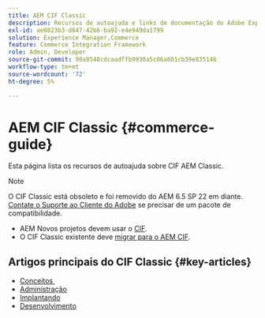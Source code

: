 ```yaml
---
title: AEM CIF Classic
description: Recursos de autoajuda e links de documentação do Adobe Experience Manager CIF Classic.
exl-id: ae0823b3-d847-42b6-ba92-e4e949da1799
solution: Experience Manager,Commerce
feature: Commerce Integration Framework
role: Admin, Developer
source-git-commit: 90a8548cdcaadffb9930a5c06a601cb39e835146
workflow-type: tm+mt
source-wordcount: '72'
ht-degree: 5%

---
```



# AEM CIF Classic {#commerce-guide}

Esta página lista os recursos de autoajuda sobre CIF AEM Classic.

>[!NOTE]
>
>O CIF Classic está obsoleto e foi removido do AEM 6.5 SP 22 em diante.  [Contate o Suporte ao Cliente do Adobe](https://experienceleague.adobe.com/pt-br?support-solution=General#support) se precisar de um pacote de compatibilidade.
>
>* AEM Novos projetos devem usar o [CIF](/help/commerce/cif/introduction.md).
>* O CIF Classic existente deve [migrar para o AEM CIF](/help/commerce/cif/migration.md).

## Artigos principais do CIF Classic {#key-articles}

* [Conceitos &#x200B;](administering/concepts.md)
* [Administração](administering/generic.md)
* [Implantando](deploying/ecommerce.md)
* [Desenvolvimento](developing/ecommerce.md)
